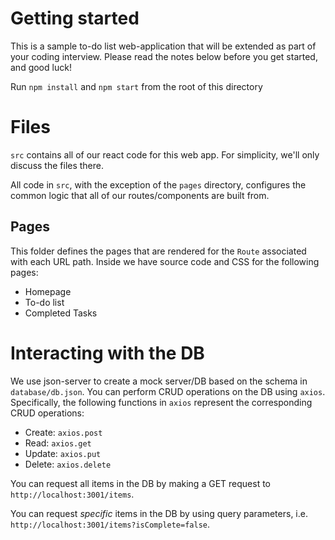 # Getting started

This is a sample to-do list web-application that will be extended as part of your coding interview. Please read the notes below before you get started, and good luck!

Run `npm install` and `npm start` from the root of this directory

# Files

`src` contains all of our react code for this web app. For simplicity, we'll only discuss the files there.

All code in `src`, with the exception of the `pages` directory, configures the common logic that all of our routes/components are built from.

## Pages

This folder defines the pages that are rendered for the `Route` associated with each URL path. Inside we have source code and CSS for the following pages:

- Homepage
- To-do list
- Completed Tasks

# Interacting with the DB

We use json-server to create a mock server/DB based on the schema in `database/db.json`. You can perform CRUD operations on the DB using `axios`. Specifically, the following functions in `axios` represent the corresponding CRUD operations:

- Create: `axios.post`
- Read: `axios.get`
- Update: `axios.put`
- Delete: `axios.delete`

You can request all items in the DB by making a GET request to `http://localhost:3001/items`.

You can request _specific_ items in the DB by using query parameters, i.e. `http://localhost:3001/items?isComplete=false`.

